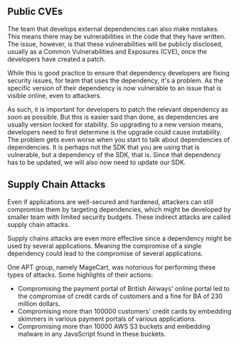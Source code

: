 ## Public CVEs
The team that develops external dependencies can also make mistakes. This means there may be vulnerabilities in the code that they have written. The issue, however, is that these vulnerabilities will be publicly disclosed, usually as a Common Vulnerabilities and Exposures (CVE), once the developers have created a patch.

While this is good practice to ensure that dependency developers are fixing security issues, for team that uses the dependency, it's a problem. As the specific version of their dependency is now vulnerable to an issue that is visible online, even to attackers.

As such, it is important for developers to patch the relevant dependency as soon as possible. But this is easier said than done, as dependencies are usually version locked for stability. So upgrading to a new version means, developers need to first determine is the upgrade could cause instability. The problem gets even worse when you start to talk about dependencies of dependencies. It is perhaps not the SDK that you are using that is vulnerable, but a dependency of the SDK, that is. Since that dependency has to be updated, we will also now need to update our SDK.
## Supply Chain Attacks
Even if applications are well-secured and hardened, attackers can still compromise them by targeting dependencies, which might be developed by smaller team with limited security budgets. These indirect attacks are called supply chain attacks.

Supply chains attacks are even more effective since a dependency might be used by several applications. Meaning the compromise of a single dependency could lead to the compromise of several applications.

One APT group, namely MageCart, was notorious for performing these types of attacks. Some highlights of their actions:
- Compromising the payment portal of British Airways' online portal led to the compromise of credit cards of customers and a fine for BA of 230 million dollars.
- Compromising more than 100000 customers' credit cards by embedding skimmers in various payment portals of various applications.
- Compromising more than 10000 AWS S3 buckets and embedding malware in any JavaScript found in these buckets.